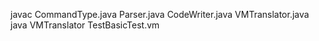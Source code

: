 javac CommandType.java Parser.java CodeWriter.java VMTranslator.java
java VMTranslator TestBasicTest.vm